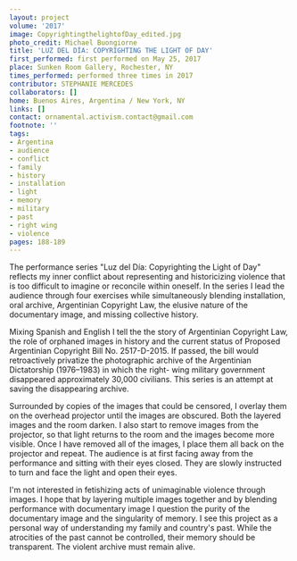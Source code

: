 ```yaml
---
layout: project
volume: '2017'
image: CopyrightingthelightofDay_edited.jpg
photo_credit: Michael Buongiorne
title: 'LUZ DEL DÍA: COPYRIGHTING THE LIGHT OF DAY'
first_performed: first performed on May 25, 2017
place: Sunken Room Gallery, Rochester, NY
times_performed: performed three times in 2017
contributor: STEPHANIE MERCEDES
collaborators: []
home: Buenos Aires, Argentina / New York, NY
links: []
contact: ornamental.activism.contact@gmail.com
footnote: ''
tags:
- Argentina
- audience
- conflict
- family
- history
- installation
- light
- memory
- military
- past
- right wing
- violence
pages: 188-189
---
```


The performance series "Luz del Día: Copyrighting the Light of Day" reflects my inner conflict about representing and historicizing violence that is too difficult to imagine or reconcile within oneself. In the series I lead the audience through four exercises while simultaneously blending installation, oral archive, Argentinian Copyright Law, the elusive nature of the documentary image, and missing collective history.

Mixing Spanish and English I tell the the story of Argentinian Copyright Law, the role of orphaned images in history and the current status of Proposed Argentinian Copyright Bill No. 2517-D-2015. If passed, the bill would retroactively privatize the photographic archive of the Argentinian Dictatorship (1976–1983) in which the right- wing military government disappeared approximately 30,000 civilians. This series is an attempt at saving the disappearing archive.

Surrounded by copies of the images that could be censored, I overlay them on the overhead projector until the images are obscured. Both the layered images and the room darken. I also start to remove images from the projector, so that light returns to the room and the images become more visible. Once I have removed all of the images, I place them all back on the projector and repeat. The audience is at first facing away from the performance and sitting with their eyes closed. They are slowly instructed to turn and face the light and open their eyes.

I'm not interested in fetishizing acts of unimaginable violence through images. I hope that by layering multiple images together and by blending performance with documentary image I question the purity of the documentary image and the singularity of memory. I see this project as a personal way of understanding my family and country's past. While the atrocities of the past cannot be controlled, their memory should be transparent. The violent archive must remain alive.
